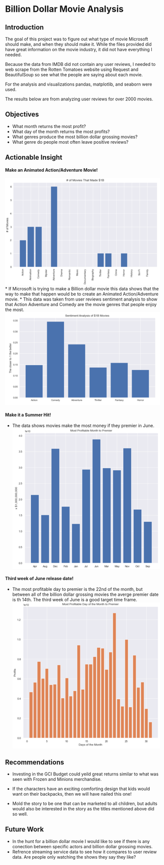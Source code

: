# Billion Dollar Movie Analysis


## Introduction

The goal of this project was to figure out what type of movie Microsoft should make, and when they should make it. While the files provided did have great information on the movie industry, it did not have everything I needed.

Because the data from IMDB did not contain any user reviews, I needed to web scrape from the Rotten Tomatoes website using Request and BeautifulSoup so see what the people are saying about each movie.

For the analysis and visualizations pandas, matplotlib, and seaborn were used.

The results below are from analyzing user reviews for over 2000 movies.

## Objectives
* What month returns the most profit?
* What day of the month returns the most profits?
* What genres produce the most billion dollar grossing movies?
* What genre do people most often leave positive reviews?

## Actionable Insight
#### Make an Animated Action/Adventure Movie!
![](https://github.com/mdetiberiis01/Photos/blob/master/billion_dollar_movies.png)
    *  If Microsoft is trying to make a Billion dollar movie this data shows that the way to make that happen would be to create an Animated Action/Adventure movie. 
    * This data was taken from user reviews sentiment analysis to show that Action Adventure and Comedy are the movie genres that people enjoy the most.
![](https://github.com/mdetiberiis01/Photos/blob/master/sentiment_by_genre.png)
#### Make it a Summer Hit!
   * The data shows movies make the most money if they premier in June.
![](https://github.com/mdetiberiis01/Photos/blob/master/profit_by_month.png)
#### Third week of June release date!
   * The most profitable day to premier is the 22nd of the month, but between all of the billion dollar grossing movies the averge premier date is th 14th. The third week of June is a good target time frame.
![](https://github.com/mdetiberiis01/Photos/blob/master/profit_by_day.png)    

## Recommendations 

* Investing in the GCI Budget could yeild great returns similar to what was seen with Frozen and Minions merchandise.

* If the characters have an exciting comforting design that kids would want on their backpacks, then we will have nailed this one!

* Mold the story to be one that can be marketed to all children, but adults would also be interested in the story as the titles mentioned above did so well.

## Future Work

* In the hunt for a billion dollar movie I would like to see if there is any conection between specific actors and billion dollar grossing movies.
* Refrence streaming service data to see how it compares to user review data. Are people only watching the shows they say they like?




